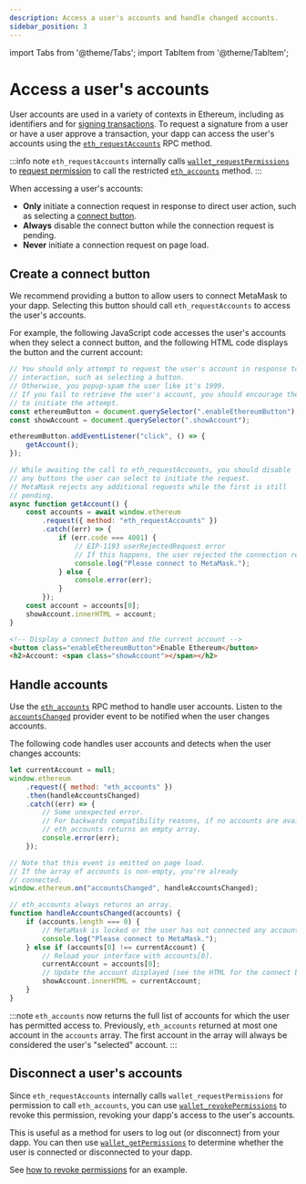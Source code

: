 ```yaml
---
description: Access a user's accounts and handle changed accounts.
sidebar_position: 3
---
```


import Tabs from '@theme/Tabs';
import TabItem from '@theme/TabItem';

# Access a user's accounts

User accounts are used in a variety of contexts in Ethereum, including as identifiers and for
[signing transactions](../sign-data/index.md).
To request a signature from a user or have a user approve a transaction, your dapp can
access the user's accounts using the
[`eth_requestAccounts`](/wallet/reference/eth_requestaccounts) RPC method.

:::info note
`eth_requestAccounts` internally calls [`wallet_requestPermissions`](/wallet/reference/wallet_requestPermissions)
to [request permission](../manage-permissions.md) to call the restricted
[`eth_accounts`](/wallet/reference/eth_accounts) method.
:::

When accessing a user's accounts:

- **Only** initiate a connection request in response to direct user action, such as
  selecting a [connect button](#create-a-connect-button).
- **Always** disable the connect button while the connection request is pending.
- **Never** initiate a connection request on page load.

## Create a connect button

We recommend providing a button to allow users to connect MetaMask to your dapp.
Selecting this button should call `eth_requestAccounts` to access the user's accounts.

For example, the following JavaScript code accesses the user's accounts when they select a connect
button, and the following HTML code displays the button and the current account:

<Tabs>
<TabItem value="JavaScript">

```javascript title="index.js"
// You should only attempt to request the user's account in response to user
// interaction, such as selecting a button.
// Otherwise, you popup-spam the user like it's 1999.
// If you fail to retrieve the user's account, you should encourage the user
// to initiate the attempt.
const ethereumButton = document.querySelector(".enableEthereumButton");
const showAccount = document.querySelector(".showAccount");

ethereumButton.addEventListener("click", () => {
    getAccount();
});

// While awaiting the call to eth_requestAccounts, you should disable
// any buttons the user can select to initiate the request.
// MetaMask rejects any additional requests while the first is still
// pending.
async function getAccount() {
    const accounts = await window.ethereum
        .request({ method: "eth_requestAccounts" })
        .catch((err) => {
            if (err.code === 4001) {
                // EIP-1193 userRejectedRequest error
                // If this happens, the user rejected the connection request.
                console.log("Please connect to MetaMask.");
            } else {
                console.error(err);
            }
        });
    const account = accounts[0];
    showAccount.innerHTML = account;
}
```

</TabItem>
<TabItem value="HTML">

```html title="index.html"
<!-- Display a connect button and the current account -->
<button class="enableEthereumButton">Enable Ethereum</button>
<h2>Account: <span class="showAccount"></span></h2>
```

</TabItem>
</Tabs>

## Handle accounts

Use the [`eth_accounts`](/wallet/reference/eth_accounts)
RPC method to handle user accounts.
Listen to the [`accountsChanged`](../../reference/provider-api.md#accountschanged) provider event to
be notified when the user changes accounts.

The following code handles user accounts and detects when the user changes accounts:

```javascript title="index.js"
let currentAccount = null;
window.ethereum
    .request({ method: "eth_accounts" })
    .then(handleAccountsChanged)
    .catch((err) => {
        // Some unexpected error.
        // For backwards compatibility reasons, if no accounts are available,
        // eth_accounts returns an empty array.
        console.error(err);
    });

// Note that this event is emitted on page load.
// If the array of accounts is non-empty, you're already
// connected.
window.ethereum.on("accountsChanged", handleAccountsChanged);

// eth_accounts always returns an array.
function handleAccountsChanged(accounts) {
    if (accounts.length === 0) {
        // MetaMask is locked or the user has not connected any accounts.
        console.log("Please connect to MetaMask.");
    } else if (accounts[0] !== currentAccount) {
        // Reload your interface with accounts[0].
        currentAccount = accounts[0];
        // Update the account displayed (see the HTML for the connect button)
        showAccount.innerHTML = currentAccount;
    }
}
```

:::note
`eth_accounts` now returns the full list of accounts for which the user has permitted access to.
Previously, `eth_accounts` returned at most one account in the `accounts` array.
The first account in the array will always be considered the user's "selected" account.
:::

## Disconnect a user's accounts

Since `eth_requestAccounts` internally calls `wallet_requestPermissions` for permission to call
`eth_accounts`, you can use [`wallet_revokePermissions`](/wallet/reference/wallet_revokePermissions)
to revoke this permission, revoking your dapp's access to the user's accounts.

This is useful as a method for users to log out (or disconnect) from your dapp.
You can then use [`wallet_getPermissions`](/wallet/reference/wallet_getPermissions) to determine
whether the user is connected or disconnected to your dapp.

See [how to revoke permissions](../manage-permissions.md#revoke-permissions-example) for an example.
